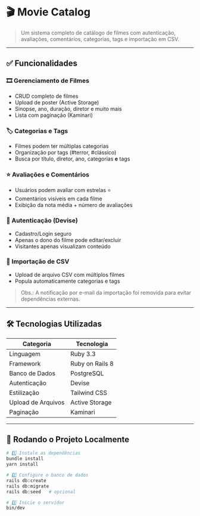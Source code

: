 # 🎬 Movie Catalog

> Um sistema completo de catálogo de filmes com autenticação, avaliações, comentários, categorias, tags e importação em CSV.

---

## ✅ Funcionalidades

### 🎞 Gerenciamento de Filmes
- CRUD completo de filmes
- Upload de poster (Active Storage)
- Sinopse, ano, duração, diretor e muito mais
- Lista com paginação (Kaminari)

### 🏷 Categorias e Tags
- Filmes podem ter múltiplas categorias
- Organização por tags (#terror, #clássico)
- Busca por título, diretor, ano, categorias **e** tags

### ⭐ Avaliações e Comentários
- Usuários podem avaliar com estrelas ⭐
- Comentários visíveis em cada filme
- Exibição da nota média + número de avaliações

### 🔐 Autenticação (Devise)
- Cadastro/Login seguro
- Apenas o dono do filme pode editar/excluir
- Visitantes apenas visualizam conteúdo

### 📂 Importação de CSV
- Upload de arquivo CSV com múltiplos filmes
- Popula automaticamente categorias e tags

> Obs.: A notificação por e-mail da importação foi removida para evitar dependências externas.

---

## 🛠 Tecnologias Utilizadas

| Categoria | Tecnologia |
|----------|------------|
| Linguagem | Ruby 3.3 |
| Framework | Ruby on Rails 8 |
| Banco de Dados | PostgreSQL |
| Autenticação | Devise |
| Estilização | Tailwind CSS |
| Upload de Arquivos | Active Storage |
| Paginação | Kaminari |

---

## 🚀 Rodando o Projeto Localmente

```bash
# 1️⃣ Instale as dependências
bundle install
yarn install

# 2️⃣ Configure o banco de dados
rails db:create
rails db:migrate
rails db:seed   # opcional

# 3️⃣ Inicie o servidor
bin/dev
